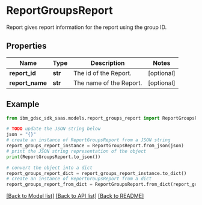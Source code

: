 # ReportGroupsReport

Report gives report information for the report using the group ID.

## Properties

Name | Type | Description | Notes
------------ | ------------- | ------------- | -------------
**report_id** | **str** | The id of the Report. | [optional] 
**report_name** | **str** | The name of the Report. | [optional] 

## Example

```python
from ibm_gdsc_sdk_saas.models.report_groups_report import ReportGroupsReport

# TODO update the JSON string below
json = "{}"
# create an instance of ReportGroupsReport from a JSON string
report_groups_report_instance = ReportGroupsReport.from_json(json)
# print the JSON string representation of the object
print(ReportGroupsReport.to_json())

# convert the object into a dict
report_groups_report_dict = report_groups_report_instance.to_dict()
# create an instance of ReportGroupsReport from a dict
report_groups_report_from_dict = ReportGroupsReport.from_dict(report_groups_report_dict)
```
[[Back to Model list]](../README.md#documentation-for-models) [[Back to API list]](../README.md#documentation-for-api-endpoints) [[Back to README]](../README.md)


